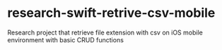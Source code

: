 # research-swift-retrive-csv-mobile
Research project that retrieve file extension with csv on iOS mobile environment with basic CRUD functions
